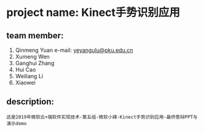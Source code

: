 # project name: Kinect手势识别应用

## team member:

1. Qinmeng Yuan e-mail: yeyangulu@pku.edu.cn
2. Xumeng Wen 
3. Ganghui Zhang
4. Hui Cao
5. Weiliang Li
6. Xiaowei

## description:

    这是2019年微软云+端软件实现技术-第五组-微软小辣-Kinect手势识别应用-最终答辩PPT与演示demo
